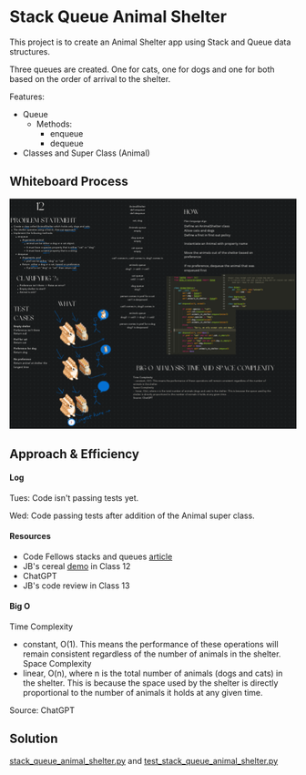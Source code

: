# Stack Queue Animal Shelter
This project is to create an Animal Shelter app using Stack and Queue data structures.

Three queues are created. One for cats, one for dogs and one for both based on the order of arrival to the shelter.

Features:
- Queue
  - Methods:
    - enqueue
    - dequeue
- Classes and Super Class (Animal)

## Whiteboard Process

![Whiteboard](/python/docs/stack_queue_animal_shelter/codechal-12.png)

## Approach & Efficiency

#### Log

Tues: Code isn't passing tests yet.

Wed: Code passing tests after addition of the Animal super class.

#### Resources
- Code Fellows stacks and queues [article](https://codefellows.github.io/common_curriculum/data_structures_and_algorithms/Code_401/class-10/resources/stacks_and_queues.html)
- JB's cereal [demo](https://github.com/codefellows/seattle-code-python-401d24/blob/main/class-12/demo/cereals-demo.ipynb) in Class 12
- ChatGPT
- JB's code review in Class 13

#### Big O

Time Complexity
 - constant, O(1). This means the performance of these operations will remain consistent regardless of the number of animals in the shelter.
Space Complexity
- linear, O(n), where n is the total number of animals (dogs and cats) in the shelter. This is because the space used by the shelter is directly proportional to the number of animals it holds at any given time.

Source: ChatGPT


## Solution

[stack_queue_animal_shelter.py](/python/code_challenges/stack_queue_animal_shelter.py)
and [test_stack_queue_animal_shelter.py](/python/tests/code_challenges/test_stack_queue_animal_shelter.py)
